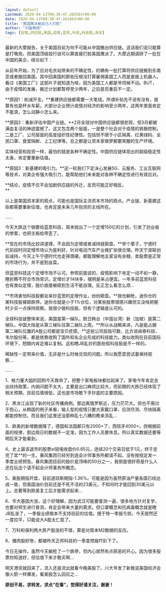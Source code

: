 ```yaml
---
layout: default
Lastmod: 2020-04-13T09:30:47.202563+00:00
date: 2020-04-13T09:30:47.202483+00:00
title: "美国鹰派被自己人打脸"
author: "刘备教授"
tags: [定增,供应链,美国,疫情,蓝思,科技,科技股,肯定]
---
```


最新的大摩报告，关于美国目前为何不可能从中国撤出供应链。这话我们说只能算是打嘴炮，但美国顶级投行说可以算直接打脸美国鹰派了。大摩近期调研了一批在中国的美企，结论如下：

从前年开始，为了应对毛衣站带来的不确定性，的确有一批打算将供应链搬到东南亚或者搬回美国，其中回美国的那些压根没打算雇佣美国工人而是直接上机器人。看过《美国工厂》这部片子就知道为啥，因为美国工人都是爷伺候不动。BUT，由于疫情的发展，搬迁计划都暂停至少两年，之后是否重启不一定。

**原因1：削减开支。**重建供应链都需要一大笔钱。所谓补贴先不说有没有，就算有也是杯水车薪。大部分企业预计疫情对经济的影响至少两年，这两年里面肯定不能浪，怎么动静小怎么来。  

**原因2：重新评估中国产业链。**2月全球对中国供应链都很悲观，但3月都被满血复活的神迹震撼了。这又包含两个层面，一是整个社会对于疫情的铁腕控制，二是工厂、公司层面的高度组织性纪律性。包括但不限于小区隔离、红黄绿码、全民口罩、食堂隔断、上工纪律等。总之都是让资本家做梦都要笑醒的生产环境。

实体经营和投资一样，最怕的就是各种不确定性。中国供应链体现出的超级稳定性太香，肯定要重新估值。

**原因3：新基建的吸引力。**这一轮我们下定决心发展5G、云服务、工业互联网等技术，对美企有强大吸引力，能帮助他们未来能对各种不确定性进行有效应对。

**结论，疫情不仅不会加剧供应链的外迁，反而可能正好相反。  
**

以上是美国资本家的观点，可能也是国际主流资本市场的观点。产业链、新基建这些都需要重新估值，也肯定是未来几年投资的主线所在。  

......  

今天大跌这个锅要给蓝思科技，周末抛出了一个定增150亿的计划，引发了创业板的惨案，也把主板给带歪了。  

**现在的市场比较讲道理，不会因为定增或者减持就砸盘。**举个栗子，宁德时代前段时间定增市场认为是利好，针对电动汽车产业做扩张很合理。昨天宁波联创拟减持，今天上午宁德时代也走得很硬。都能理解地主家没有余粮，卖股票是正常的市场行为，并不是割韭菜。  

但蓝思科技这个定增市场不认可。参照前面说的，疫情影响下肯定一动不如一静，瞎折腾不符合市场常识。定增价才14块多，摆明是来占便宜。一年多前蓝思科技也有类似定增，股价直接被砸到生活不能自理。反正怎么看怎么烦...

**市场害怕科技股都会来抄蓝思的定增作业，纷纷砸盘。**我也躺枪，迷你仓的某科技股被砸跌停。迷你仓就是小于1%仓位，对某些股票很感兴趣但又没啥把握时少买一点保持观察。我很少做科技股，但有个逻辑是认可的。

全球科技链整体来说，美国是第一梯队，欧日韩台（中国台湾）新（加坡）是第二梯队，中国大陆是从第三梯队往第二梯队上爬。**所以从战略来讲，凡是能占据第二梯队位置的A股公司都是宝贝疙瘩。**这些公司屈指可数，比方说闻泰科技、韦尔股份等，都是依靠收购了国外知名企业形成的科技能力。类似收购在目前国际环境下，短期内肯定难以复制。这和瞎JB乱炒的那些假科技股是不一样的。  

稀缺性一定带来价值，无非是什么时候兑现的问题。所以我愿意尝试着保持观察....

......

1、格力董大姐的回购今天救命了，把整个家电板块都拉起来了。家电今年肯定会出扶持政策，内销问题不太大，主要是出口麻烦比较大，但前期的大跌已经体现了相关预期，目前估值很低，这也是市场敢下手抄底的主要原因。

2、黑龙江出现了新的社区传播病例。那边离俄罗斯近，压力茫茫大。但也不用过于担心，从韩国的例子来看，输入型的疫情只要大家戴口罩、应测尽测、尽快隔离都能控制住。而且我们这里还没那种乱七八糟的教来添乱...

3、欧美的新增数据降了，德国和法国都只有2000+了，西班牙4000+。但根据前面的规律，那边周日的数据不一定准，因为工作人员要休息。所以真实数据还要等明后天才能看到。

4、史上最该退市的股票st锐电收盘价0.65元，连续20个交易日低于1元，终于走完了其\*\*的一生。暴风集团已经穷到连会计师事务所都请不起，没有按规定发一季度业绩预告。暴风集团目前的股价是顶峰的50分之一，我倒是很好奇是什么人还在玩这个请不起会计师事务所概念。

5、美股期指开盘，目前道琼斯期指-1.36%。可能是因为虽然原油产量各国已经达成一致，但美国油价目前还是不死不活的23美元，不知何时才能回到30美元以上。总要等到欧美复工后才能需求起来...

6、华大基因大涨，这个好理解，因为武汉可能要普测一遍，很多地方针对复学，也要对师生进行普测，肯定会带来大量的需求。但口罩概念和抗病毒概念就是瞎JB乱涨了，一季报业绩根本不支持目前的估值。搜于特一季报亏损，今天居然还一度拉平，只能说大A股太仁慈了。  

7、万科和保利两大房产股涨的不错，算是对周末M2数据的反应。

8、猪肉股好惨，都被昨天正邦科技的一季度预报吓趴下了。  

今日无操作。虽然今天躺枪了一个跌停，但内心居然有点邪恶的开心。因为很多股票你知道好，但估值下来才敢买啊...  

明天港资就回来了，流入还是流出就看今晚美股了。川大爷发了新推说美国经济会像火箭一样爆发，看美股怎么回应之...  

**********原创不易，求转发，求点“在看”，觉得好请关注，谢谢！**********

